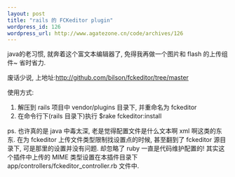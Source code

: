 ```yaml
--- 
layout: post
title: "rails 的 FCKeditor plugin"
wordpress_id: 126
wordpress_url: http://www.agatezone.cn/code/archives/126
---
```

java的老习惯, 就奔着这个富文本编辑器了, 免得我再做一个图片和 flash 的上传组件~ 省时省力.

废话少说, 上地址:<a href="http://github.com/bilson/fckeditor/tree/master" target="_blank">http://github.com/bilson/fckeditor/tree/master</a>

使用方式: 
1. 解压到 rails 项目中 vendor/plugins 目录下, 并重命名为 fckeditor
2. 在命令行下(rails 目录下)执行 $rake fckeditor:install

ps. 也许真的是 java 中毒太深, 老是觉得配置文件是什么文本啊 xml 啊这类的东东. 在为 fckeditor 上传文件类型限制找设置点的时候, 甚至翻到了 fckeditor 源目录下, 可是那里的设置并没有问题. 却忽略了 ruby 一直是代码维护配置的! 其实这个插件中上传的 MIME 类型设置在本插件目录下 app/controllers/fckeditor_controller.rb 文件中.
